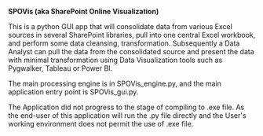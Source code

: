 **SPOVis (aka SharePoint Online Visualization)**

This is a python GUI app that will consolidate data from various Excel sources in several SharePoint libraries, pull into one central Excel workbook, and perform some data cleansing, transformation. Subsequently a Data Analyst can pull the data from the consolidated source and present the data with minimal transformation using Data Visualization tools such as Pygwalker, Tableau or Power BI.

The main processing engine is in SPOVis_engine.py, and the main application entry point is SPOVis_gui.py.

The Application did not progress to the stage of compiling to .exe file. As the end-user of this application will run the .py file directly and the User's working environment does not permit the use of .exe file.
